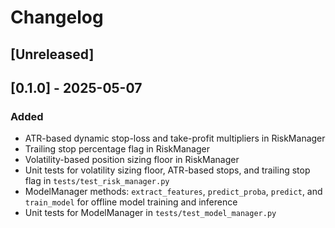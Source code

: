 # Changelog

## [Unreleased]

## [0.1.0] - 2025-05-07

### Added
- ATR-based dynamic stop-loss and take-profit multipliers in RiskManager
- Trailing stop percentage flag in RiskManager
- Volatility-based position sizing floor in RiskManager
- Unit tests for volatility sizing floor, ATR-based stops, and trailing stop flag in `tests/test_risk_manager.py`
- ModelManager methods: `extract_features`, `predict_proba`, `predict`, and `train_model` for offline model training and inference
- Unit tests for ModelManager in `tests/test_model_manager.py`
